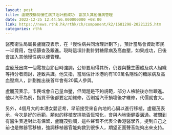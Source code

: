 ```yaml
---
layout: post
title: 盧寵茂稱倘慢性病共治計劃成功　會加入其他慢病管理
date: 2022-12-25 12:44:56.000000000 +08:00
link: https://news.rthk.hk/rthk/ch/component/k2/1681298-20221225.htm
categories: rthk
---
```


醫務衞生局局長盧寵茂表示，在「慢性病共同治理計劃下」，預計當局會資助市民一半費用，包括篩查及跟進。現時這項計劃針對糖尿病及高血壓，如果成功，日後會加入其他慢性病以便管理。

盧寵茂出席一個電視台節目時強調，公帑要用得其所，仍要與醫生團體及病人組織等持分者商討，達致共識。他又指，當局估計本港約有100萬名隱性的糖尿病及高血壓病人，計劃推出後首年會有20萬人參與。

盧寵茂表示，市民或會自己量血壓，但問題是不夠規範，部分人檢驗後亦無跟進。他以汽車為例，指買車後都要定期維修，否則當汽車損壞後才維修，代價就會大。

另外，4個月大的本港女嬰芷希，早前接受來自內地的心臟以進行移植，盧寵茂表示，今次是好的示範，類似的移植安排能否恆常化，會與內地衞健委溝通。被問到有醫生表達對此有保留，盧寵茂強調，這些聲音不代表全香港醫學界，提到自己之前也是做器官移植，強調移植器官能夠救到很多人，期望正面聲音能夠出來支持。
